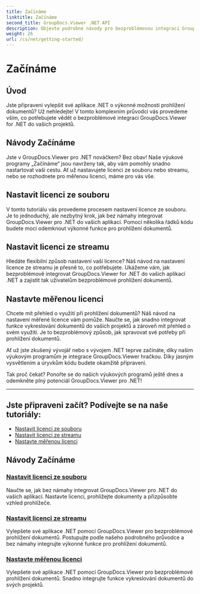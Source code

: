 ```yaml
---
title: Začínáme
linktitle: Začínáme
second_title: GroupDocs.Viewer .NET API
description: Objevte podrobné návody pro bezproblémovou integraci GroupDocs.Viewer pro .NET do vašich aplikací. Naučte se nastavovat licence a přizpůsobovat vzhled prohlížeče.
weight: 26
url: /cs/net/getting-started/
---
```


# Začínáme


## Úvod

Jste připraveni vylepšit své aplikace .NET o výkonné možnosti prohlížení dokumentů? Už nehledejte! V tomto komplexním průvodci vás provedeme vším, co potřebujete vědět o bezproblémové integraci GroupDocs.Viewer for .NET do vašich projektů.

## Návody Začínáme

Jste v GroupDocs.Viewer pro .NET nováčkem? Bez obav! Naše výukové programy „Začínáme“ jsou navrženy tak, aby vám pomohly snadno nastartovat vaši cestu. Ať už nastavujete licenci ze souboru nebo streamu, nebo se rozhodnete pro měřenou licenci, máme pro vás vše.

## Nastavit licenci ze souboru

V tomto tutoriálu vás provedeme procesem nastavení licence ze souboru. Je to jednoduchý, ale nezbytný krok, jak bez námahy integrovat GroupDocs.Viewer pro .NET do vašich aplikací. Pomocí několika řádků kódu budete moci odemknout výkonné funkce pro prohlížení dokumentů.

## Nastavit licenci ze streamu

Hledáte flexibilní způsob nastavení vaší licence? Náš návod na nastavení licence ze streamu je přesně to, co potřebujete. Ukážeme vám, jak bezproblémově integrovat GroupDocs.Viewer for .NET do vašich aplikací .NET a zajistit tak uživatelům bezproblémové prohlížení dokumentů.

## Nastavte měřenou licenci

Chcete mít přehled o využití při prohlížení dokumentů? Náš návod na nastavení měřené licence vám pomůže. Naučte se, jak snadno integrovat funkce vykreslování dokumentů do vašich projektů a zároveň mít přehled o svém využití. Je to bezproblémový způsob, jak spravovat své potřeby při prohlížení dokumentů.

Ať už jste zkušený vývojář nebo s vývojem .NET teprve začínáte, díky našim výukovým programům je integrace GroupDocs.Viewer hračkou. Díky jasným vysvětlením a úryvkům kódu budete okamžitě připraveni.

Tak proč čekat? Ponořte se do našich výukových programů ještě dnes a odemkněte plný potenciál GroupDocs.Viewer pro .NET!

---

## Jste připraveni začít? Podívejte se na naše tutoriály:

- [Nastavit licenci ze souboru](./set-license-from-file/)
- [Nastavit licenci ze streamu](./set-license-from-stream/)
- [Nastavte měřenou licenci](./set-metered-license/)

## Návody Začínáme
### [Nastavit licenci ze souboru](./set-license-from-file/)
Naučte se, jak bez námahy integrovat GroupDocs.Viewer pro .NET do vašich aplikací. Nastavte licenci, prohlížejte dokumenty a přizpůsobte vzhled prohlížeče.
### [Nastavit licenci ze streamu](./set-license-from-stream/)
Vylepšete své aplikace .NET pomocí GroupDocs.Viewer pro bezproblémové prohlížení dokumentů. Postupujte podle našeho podrobného průvodce a bez námahy integrujte výkonné funkce pro prohlížení dokumentů.
### [Nastavte měřenou licenci](./set-metered-license/)
Vylepšete své aplikace .NET pomocí GroupDocs.Viewer pro bezproblémové prohlížení dokumentů. Snadno integrujte funkce vykreslování dokumentů do svých projektů.